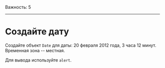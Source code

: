 Важность: 5

---

# Создайте дату

Создайте объект `Date` для даты: 20 февраля 2012 года, 3 часа 12 минут. Временная зона -- местная.

Для вывода используйте `alert`.
